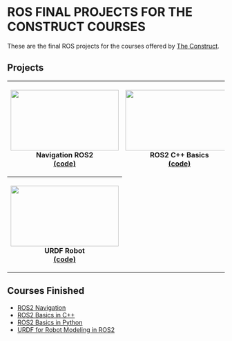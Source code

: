 # ROS FINAL PROJECTS FOR THE CONSTRUCT COURSES

These are the final ROS projects for the courses offered by [The Construct](https://app.theconstructsim.com/Academy).

## Projects
<table style="width:100%">
  <tr>
    <th><p>
           <a href="https://github.com/RonaldoCD/ROS_Projects_The_Construct_Courses/tree/main/ROS2%20Navigation">
           <img src="https://github.com/RonaldoCD/ROS_Projects_The_Construct_Courses/blob/main/ROS2%20Navigation/gif/multi.gif"
            alt="" width="250" height="140"></a>
           <br>Navigation ROS2
           <br><a href="https://github.com/RonaldoCD/ROS_Projects_The_Construct_Courses/tree/main/ROS2%20Navigation">(code)</a>
      </p>
    </th>
    <th><p>
           <a href="https://github.com/RonaldoCD/ROS_Projects_The_Construct_Courses/tree/main/ROS2%20Basics%20C%2B%2B">
           <img src="https://github.com/RonaldoCD/ROS_Projects_The_Construct_Courses/blob/main/ROS2%20Basics%20C%2B%2B/gif/cpp.gif"
            alt="" width="250" height="140"></a>
           <br>ROS2 C++ Basics
           <br><a href="https://github.com/RonaldoCD/ROS_Projects_The_Construct_Courses/tree/main/ROS2%20Basics%20C%2B%2B">(code)</a>
      </p>
    </th>
    <th><p>
           <a href="https://github.com/RonaldoCD/ROS_Projects_The_Construct_Courses/tree/main/ROS2%20Basics%20Python">
           <img src="https://github.com/RonaldoCD/ROS_Projects_The_Construct_Courses/blob/main/ROS2%20Basics%20Python/gif/python.gif"
            alt="" width="250" height="140"></a>
           <br>ROS2 Python Basics
           <br><a href="https://github.com/RonaldoCD/ROS_Projects_The_Construct_Courses/tree/main/ROS2%20Basics%20Python">(code)</a>
      </p>
    </th>
  </tr>
  <tr>
    <th><p>
           <a href="https://github.com/RonaldoCD/ROS_Projects_The_Construct_Courses/tree/main/URDF%20for%20Robot%20Modeling%20in%20ROS2">
           <img src="https://github.com/RonaldoCD/ROS_Projects_The_Construct_Courses/blob/main/URDF%20for%20Robot%20Modeling%20in%20ROS2/my_robot_arm_description/images/robot_arm.png"
            alt="" width="250" height="140"></a>
           <br>URDF Robot
           <br><a href="https://github.com/RonaldoCD/ROS_Projects_The_Construct_Courses/tree/main/URDF%20for%20Robot%20Modeling%20in%20ROS2">(code)</a>
      </p>
    </th>
  </tr>
</table>

## Courses Finished
* [ROS2 Navigation](https://github.com/RonaldoCD/ROS_Projects_The_Construct_Courses/tree/main/ROS2%20Navigation)
* [ROS2 Basics in C++](https://github.com/RonaldoCD/ROS_Projects_The_Construct_Courses/tree/main/ROS2%20Basics%20C%2B%2B)
* [ROS2 Basics in Python](https://github.com/RonaldoCD/ROS_Projects_The_Construct_Courses/tree/main/ROS2%20Basics%20Python)
* [URDF for Robot Modeling in ROS2](https://github.com/RonaldoCD/ROS_Projects_The_Construct_Courses/tree/main/URDF%20for%20Robot%20Modeling%20in%20ROS2)